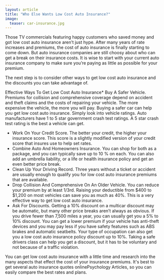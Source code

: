 ```yaml
---
layout: article
title: "Who Else Wants Low Cost Auto Insurance?"
image:
  teaser: car-insurance.jpg
---
```


Those TV commercials featuring happy customers who saved money and got low cost auto insurance aren’t just hype. After many years of rate increases and premiums, the cost of auto insurance is finally starting to come down. But auto insurance companies are still choosy about who can get a break on their insurance costs.
It is wise to start with your current auto insurance company to make sure you’re paying as little as possible for your premium.

The next step is to consider other ways to get low cost auto insurance and the discounts you can take advantage of.

Effective Ways To Get Low Cost Auto Insurance* Buy A Safer Vehicle. Premiums for collision and comprehensive coverage depend on accident and theft claims and the costs of repairing your vehicle. The more expensive the vehicle, the more you will pay. Buying a safer car can help you get low cost auto insurance. Simply look into vehicle ratings. Auto manufacturers have 1 to 5 star government crash test ratings. A 5 star crash test rating is the best a vehicle can get.

- Work On Your Credit Score. The better your credit, the higher your insurance score. This score is a slightly modified version of your credit score that insures use to help set rates.
- Combine Auto And Homeowners Insurance. You can shop for both as a package, and you can typically save up to 10 % on each. You can also add an umbrella liability, or a life or health insurance policy and get an even better price break.
- Clean Up Your Driving Record. Three years without a ticket or accident are usually enough to qualify you for low cost auto insurance premiums that are available.
- Drop Collision And Comprehensive On An Older Vehicle. You can reduce your premium by at least 1/3rd. Raising your deductible from $400 to $1,200 on most vehicles can save you as much as 40%. This is a very effective way to get low cost auto insurance.
- Ask For Discounts. Getting a 10% discount on a multicar discount may be automatic, but many other price breaks aren’t always as obvious. If you drive fewer than 7,500 miles a year, you can usually get you a 5% to 10% discount. You can get a lower premium if your vehicle has anti-theft devices and you may pay less if you have safety features such as ABS brakes and automatic seatbelts. Your type of occupation can also get you a low cost auto insurance policy discount up to 10%. Taking a safe drivers class can help you get a discount, but it has to be voluntary and not because of a traffic violation.

You can get low cost auto insurance with a little time and research into the many aspects that effect the cost of your insurance premiums. It's best to get several auto insurance quotes onlinePsychology Articles, so you can easily compare the best rates and plans.
